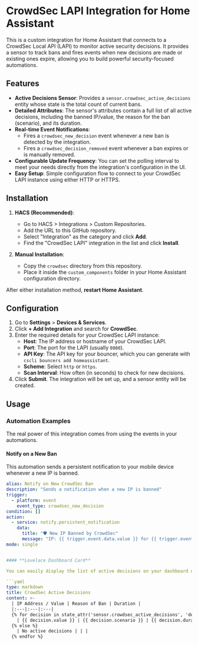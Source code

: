 # CrowdSec LAPI Integration for Home Assistant

This is a custom integration for Home Assistant that connects to a CrowdSec Local API (LAPI) to monitor active security decisions. It provides a sensor to track bans and fires events when new decisions are made or existing ones expire, allowing you to build powerful security-focused automations.



## Features

-   **Active Decisions Sensor**: Provides a `sensor.crowdsec_active_decisions` entity whose state is the total count of current bans.
-   **Detailed Attributes**: The sensor's attributes contain a full list of all active decisions, including the banned IP/value, the reason for the ban (scenario), and its duration.
-   **Real-time Event Notifications**:
    -   Fires a `crowdsec_new_decision` event whenever a new ban is detected by the integration.
    -   Fires a `crowdsec_decision_removed` event whenever a ban expires or is manually removed.
-   **Configurable Update Frequency**: You can set the polling interval to meet your needs directly from the integration's configuration in the UI.
-   **Easy Setup**: Simple configuration flow to connect to your CrowdSec LAPI instance using either HTTP or HTTPS.

## Installation

1.  **HACS (Recommended)**:
    -   Go to HACS > Integrations > Custom Repositories.
    -   Add the URL to this GitHub repository.
    -   Select "Integration" as the category and click **Add**.
    -   Find the "CrowdSec LAPI" integration in the list and click **Install**.

2.  **Manual Installation**:
    -   Copy the `crowdsec` directory from this repository.
    -   Place it inside the `custom_components` folder in your Home Assistant configuration directory.

After either installation method, **restart Home Assistant**.

## Configuration

1.  Go to **Settings** > **Devices & Services**.
2.  Click **+ Add Integration** and search for **CrowdSec**.
3.  Enter the required details for your CrowdSec LAPI instance:
    -   **Host**: The IP address or hostname of your CrowdSec LAPI.
    -   **Port**: The port for the LAPI (usually `8080`).
    -   **API Key**: The API key for your bouncer, which you can generate with `cscli bouncers add homeassistant`.
    -   **Scheme**: Select `http` or `https`.
    -   **Scan Interval**: How often (in seconds) to check for new decisions.
4.  Click **Submit**. The integration will be set up, and a sensor entity will be created.

## Usage

### Automation Examples

The real power of this integration comes from using the events in your automations.

#### **Notify on a New Ban**

This automation sends a persistent notification to your mobile device whenever a new IP is banned.

```yaml
alias: Notify on New CrowdSec Ban
description: "Sends a notification when a new IP is banned"
trigger:
  - platform: event
    event_type: crowdsec_new_decision
condition: []
action:
  - service: notify.persistent_notification
    data:
      title: "🛡️ New IP Banned by CrowdSec"
      message: "IP: {{ trigger.event.data.value }} for {{ trigger.event.data.duration }}. Reason: {{ trigger.event.data.scenario }}."
mode: single


#### **Lovelace Dashboard Card**

You can easily display the list of active decisions on your dashboard using a Markdown card.

```yaml
type: markdown
title: CrowdSec Active Decisions
content: >-
  | IP Address / Value | Reason of Ban | Duration |
  |:---|:---|:---|
  {% for decision in state_attr('sensor.crowdsec_active_decisions', 'decisions') %}
    | {{ decision.value }} | {{ decision.scenario }} | {{ decision.duration }} |
  {% else %}
    | No active decisions | | |
  {% endfor %}

